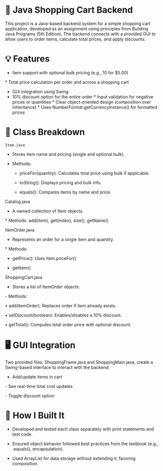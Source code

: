 # 🛒 Java Shopping Cart Backend
This project is a Java-based backend system for a simple shopping cart application, developed as an assignment using principles from Building Java Programs (5th Edition). The backend connects with a provided GUI to allow users to order items, calculate total prices, and apply discounts.

# 💡 Features
* Item support with optional bulk pricing (e.g., 10 for $5.00)
  
* Total price calculation per order and across a shopping cart
* GUI integration using Swing
* 10% discount option for the entire order
* Input validation for negative prices or quantities
* Clear object-oriented design (composition over inheritance)
* Uses NumberFormat.getCurrencyInstance() for formatted prices

# 🧱 Class Breakdown
`Item.java`

* Stores item name and pricing (single and optional bulk).

* Methods:

  + priceFor(quantity): Calculates total price using bulk if applicable.

  + toString(): Displays pricing and bulk info.
  
  + equals(): Compares items by name and price.

Catalog.java
* A named collection of Item objects.

* Methods: add(item), get(index), size(), getName()

ItemOrder.java
* Represents an order for a single item and quantity.

* Methods:

  + getPrice(): Uses Item.priceFor()

  + getItem()

ShoppingCart.java
- Stores a list of ItemOrder objects.

- Methods:

  • add(itemOrder): Replaces order if item already exists.

  • setDiscount(boolean): Enables/disables a 10% discount.

  • getTotal(): Computes total order price with optional discount.

# 🖥️ GUI Integration
Two provided files, ShoppingFrame.java and ShoppingMain.java, create a Swing-based interface to interact with the backend:

- Add/update items in cart

- See real-time total cost updates

- Toggle discount option

# 🧪 How I Built It
- Developed and tested each class separately with print statements and test code.

- Ensured object behavior followed best practices from the textbook (e.g., .equals(), encapsulation).

- Used ArrayList for data storage without extending it, favoring composition.
